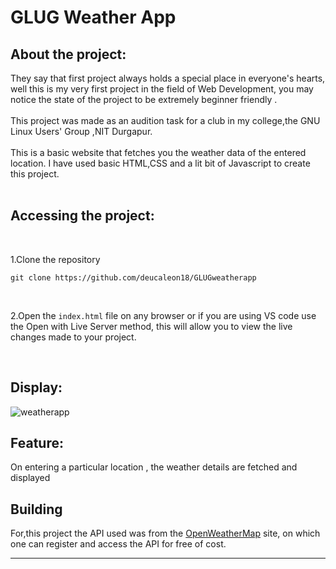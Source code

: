 # GLUG Weather App

## About the project:

They say that first project always holds a special place in everyone's hearts, well this is my very first project in the field of Web Development, you may notice the state of the project to be extremely beginner friendly .
<br><br>
This  project was made as an audition task for a club in my college,the GNU Linux Users' Group ,NIT Durgapur.
<br><br>
This is a basic website that fetches you the weather data of the entered location. I have used basic HTML,CSS and a lit bit of Javascript to create this project.
<br>
<br>
## Accessing the project:
<br>

1.Clone the repository
```
git clone https://github.com/deucaleon18/GLUGweatherapp
```
<br>

2.Open the `index.html` file on any browser or if you are using VS code use the Open with Live Server method, this will allow you to view the live changes made to your project.

<br>

## Display:

![weatherapp](https://user-images.githubusercontent.com/77899467/139750678-3d41bf76-75e2-4299-b576-3be5df734aa0.png)
<br>

## Feature:

On entering a particular location , the weather details are fetched and displayed
<br>

## Building 
For,this project the API used was from the [OpenWeatherMap](https://api.openweathermap.org/data/2.5/weather) site, on which one can register and access the API for free of cost. 

---
